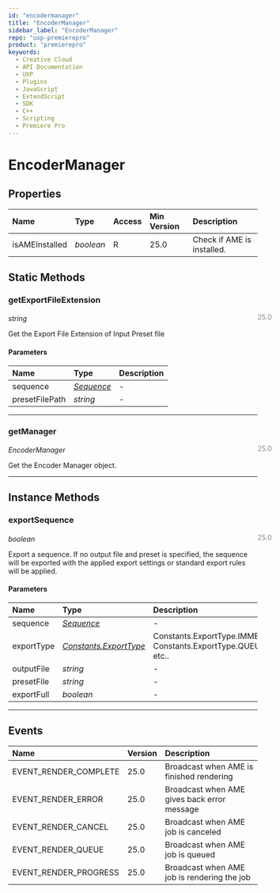 ```yaml
---
id: "encodermanager"
title: "EncoderManager"
sidebar_label: "EncoderManager"
repo: "uxp-premierepro"
product: "premierepro"
keywords:
  - Creative Cloud
  - API Documentation
  - UXP
  - Plugins
  - JavaScript
  - ExtendScript
  - SDK
  - C++
  - Scripting
  - Premiere Pro
---
```


# EncoderManager  

## Properties

| Name | Type | Access | Min Version | Description |
| :------ | :------ | :------ | :------ | :------ |
| isAMEInstalled | *boolean* | R | 25.0 | Check if AME is installed. |

## Static Methods

### getExportFileExtension

<span class="minversion" style="display: block; margin-bottom: -1em; margin-left: 36em; float:left; opacity:0.5;">25.0</span>

*string*
  
Get the Export File Extension of Input Preset file

#### Parameters

| Name | Type | Description |
| :------ | :------ | :------ |
| sequence | [*Sequence*](/ppro_reference/classes/sequence/) | - |
| presetFilePath | *string* | - |

___

### getManager

<span class="minversion" style="display: block; margin-bottom: -1em; margin-left: 36em; float:left; opacity:0.5;">25.0</span>

*EncoderManager*
  
Get the Encoder Manager object.

___

## Instance Methods

### exportSequence

<span class="minversion" style="display: block; margin-bottom: -1em; margin-left: 36em; float:left; opacity:0.5;">25.0</span>

*boolean*
  
Export a sequence. If no output file and preset is specified, the sequence will be exported with the applied export settings or standard export rules will be applied.

#### Parameters

| Name | Type | Description |
| :------ | :------ | :------ |
| sequence | [*Sequence*](/ppro_reference/classes/sequence/) | - |
| exportType | [*Constants.ExportType*](/ppro_reference/constants) | Constants.ExportType.IMMEDIATELY, Constants.ExportType.QUEUE_TO_AME etc..  |
| outputFile | *string* | - |
| presetFile | *string* | - |
| exportFull | *boolean* | - |

___

## Events

| Name | Version | Description |
| :------ | :------ | :------ |
| EVENT_RENDER_COMPLETE | 25.0 | Broadcast when AME is finished rendering |
| EVENT_RENDER_ERROR | 25.0 | Broadcast when AME gives back error message |
| EVENT_RENDER_CANCEL | 25.0 | Broadcast when AME job is canceled |
| EVENT_RENDER_QUEUE | 25.0 | Broadcast when AME job is queued |
| EVENT_RENDER_PROGRESS | 25.0 | Broadcast when AME job is rendering the job |
